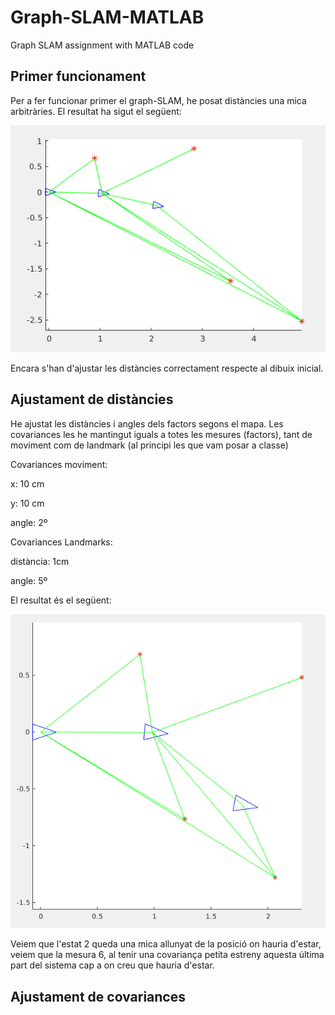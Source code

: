 # Graph-SLAM-MATLAB
Graph SLAM assignment with MATLAB code 

## Primer funcionament
Per a fer funcionar primer el graph-SLAM, he posat distàncies una mica arbitràries. El resultat ha sigut el següent:

![alt text](Imatges/i1.png)

Encara s'han d'ajustar les distàncies correctament respecte al dibuix inicial.

## Ajustament de distàncies

He ajustat les distàncies i angles dels factors segons el mapa. Les covariances les he mantingut iguals a totes les mesures (factors), tant de moviment com de landmark (al principi les que vam posar a classe)

Covariances moviment:

x: 10 cm

y: 10 cm

angle: 2º

Covariances Landmarks:

distància: 1cm

angle: 5º

El resultat és el següent:

![alt text](Imatges/i2.png)

Veiem que l'estat 2 queda una mica allunyat de la posició on hauria d'estar, veiem que la mesura 6, al tenir una covariança petita estreny aquesta última part del sistema cap a on creu que hauria d'estar.


## Ajustament de covariances


